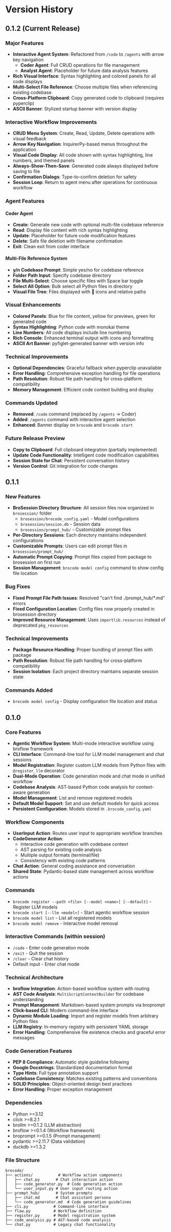 # Version History

## 0.1.2 (Current Release)

### Major Features
- **Interactive Agent System**: Refactored from `/code` to `/agents` with arrow key navigation
  - **Coder Agent**: Full CRUD operations for file management
  - **Analyst Agent**: Placeholder for future data analysis features
- **Rich Visual Interface**: Syntax highlighting and colored panels for all code displays
- **Multi-Select File Reference**: Choose multiple files when referencing existing codebase
- **Cross-Platform Clipboard**: Copy generated code to clipboard (requires pyperclip)
- **ASCII Banner**: Stylized startup banner with version display

### Interactive Workflow Improvements
- **CRUD Menu System**: Create, Read, Update, Delete operations with visual feedback
- **Arrow Key Navigation**: InquirerPy-based menus throughout the application
- **Visual Code Display**: All code shown with syntax highlighting, line numbers, and themed panels
- **Always-Show-Then-Save**: Generated code always displayed before saving to file
- **Confirmation Dialogs**: Type-to-confirm deletion for safety
- **Session Loop**: Return to agent menu after operations for continuous workflow

### Agent Features
#### Coder Agent
- **Create**: Generate new code with optional multi-file codebase reference
- **Read**: Display file content with rich syntax highlighting
- **Update**: Placeholder for future code modification features
- **Delete**: Safe file deletion with filename confirmation
- **Exit**: Clean exit from coder interface

#### Multi-File Reference System
- **y/n Codebase Prompt**: Simple yes/no for codebase reference
- **Folder Path Input**: Specify codebase directory
- **File Multi-Select**: Choose specific files with Space bar toggle
- **Select All Option**: Bulk select all Python files in directory
- **Visual File Tree**: Files displayed with 📄 icons and relative paths

### Visual Enhancements
- **Colored Panels**: Blue for file content, yellow for previews, green for generated code
- **Syntax Highlighting**: Python code with monokai theme
- **Line Numbers**: All code displays include line numbering
- **Rich Console**: Enhanced terminal output with icons and formatting
- **ASCII Art Banner**: pyfiglet-generated banner with version info

### Technical Improvements
- **Optional Dependencies**: Graceful fallback when pyperclip unavailable
- **Error Handling**: Comprehensive exception handling for file operations
- **Path Resolution**: Robust file path handling for cross-platform compatibility
- **Memory Management**: Efficient code context building and display

### Commands Updated
- **Removed**: `/code` command (replaced by `/agents` → Coder)
- **Added**: `/agents` command with interactive agent selection
- **Enhanced**: Banner display on `brocode` and `brocode start`

### Future Release Preview
- **Copy to Clipboard**: Full clipboard integration (partially implemented)
- **Update Code Functionality**: Intelligent code modification capabilities
- **Session State for Chat**: Persistent conversation history
- **Version Control**: Git integration for code changes

## 0.1.1

### New Features
- **BroSession Directory Structure**: All session files now organized in `brosession/` folder
  - `brosession/brocode_config.yaml` - Model configurations
  - `brosession/session.db` - Session data
  - `brosession/prompt_hub/` - Customizable prompt files
- **Per-Directory Sessions**: Each directory maintains independent configurations
- **Customizable Prompts**: Users can edit prompt files in `brosession/prompt_hub/`
- **Automatic Prompt Copying**: Prompt files copied from package to brosession on first run
- **Session Management**: `brocode model config` command to show config file location

### Bug Fixes
- **Fixed Prompt File Path Issues**: Resolved "can't find ./prompt_hub/*.md" errors
- **Fixed Configuration Location**: Config files now properly created in brosession directory
- **Improved Resource Management**: Uses `importlib.resources` instead of deprecated `pkg_resources`

### Technical Improvements
- **Package Resource Handling**: Proper bundling of prompt files with package
- **Path Resolution**: Robust file path handling for cross-platform compatibility
- **Session Isolation**: Each project directory maintains separate session state

### Commands Added
- `brocode model config` - Display configuration file location and status

## 0.1.0

### Core Features
- **Agentic Workflow System**: Multi-mode interactive workflow using broflow framework
- **CLI Interface**: Command-line tool for LLM model management and chat sessions
- **Model Registration**: Register custom LLM models from Python files with `@register_llm` decorator
- **Dual-Mode Operation**: Code generation mode and chat mode in unified workflow
- **Codebase Analysis**: AST-based Python code analysis for context-aware generation
- **Model Management**: List and remove registered models
- **Default Model Support**: Set and use default models for quick access
- **Persistent Configuration**: Models stored in `.brocode_config.yaml`

### Workflow Components
- **UserInput Action**: Routes user input to appropriate workflow branches
- **CodeGenerator Action**: 
  - Interactive code generation with codebase context
  - AST parsing for existing code analysis
  - Multiple output formats (terminal/file)
  - Consistency with existing code patterns
- **Chat Action**: General coding assistance and conversation
- **Shared State**: Pydantic-based state management across workflow actions

### Commands
- `brocode register --path <file> [--model <name>] [--default]` - Register LLM models
- `brocode start [--llm <model>]` - Start agentic workflow session
- `brocode model list` - List all registered models
- `brocode model remove` - Interactive model removal

### Interactive Commands (within session)
- `/code` - Enter code generation mode
- `/exit` - Quit the session
- `/clear` - Clear chat history
- Default input - Enter chat mode

### Technical Architecture
- **broflow Integration**: Action-based workflow system with routing
- **AST Code Analysis**: `MultiScriptContextBuilder` for codebase understanding
- **Prompt Management**: Markdown-based system prompts via broprompt
- **Click-based CLI**: Modern command-line interface
- **Dynamic Module Loading**: Import and register models from arbitrary Python files
- **LLM Registry**: In-memory registry with persistent YAML storage
- **Error Handling**: Comprehensive file existence checks and graceful error messages

### Code Generation Features
- **PEP 8 Compliance**: Automatic style guideline following
- **Google Docstrings**: Standardized documentation format
- **Type Hints**: Full type annotation support
- **Codebase Consistency**: Matches existing patterns and conventions
- **SOLID Principles**: Object-oriented design best practices
- **Error Handling**: Proper exception management

### Dependencies
- Python >=3.12
- click >=8.2.1  
- brollm >=0.1.2 (LLM abstraction)
- broflow >=0.1.4 (Workflow framework)
- broprompt >=0.1.5 (Prompt management)
- pydantic >=2.11.7 (Data validation)
- duckdb >=1.3.2

### File Structure
```
brocode/
├── actions/           # Workflow action components
│   ├── chat.py       # Chat interaction action
│   ├── code_generator.py  # Code generation action
│   └── user_input.py # User input routing action
├── prompt_hub/       # System prompts
│   ├── chat.md       # Chat assistant persona
│   └── code_generator.md  # Code generation guidelines
├── cli.py           # Command-line interface
├── flow.py          # Workflow definition
├── register.py      # Model registration system
├── code_analysis.py # AST-based code analysis
└── chat.py          # Legacy chat functionality
```